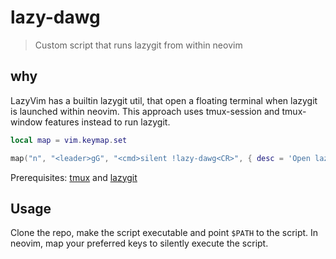 # lazy-dawg

>Custom script that runs lazygit from within neovim

## why

LazyVim has a builtin lazygit util, that open a floating
terminal when lazygit is launched within neovim. This approach
uses tmux-session and tmux-window features instead to run lazygit.

```lua
local map = vim.keymap.set

map("n", "<leader>gG", "<cmd>silent !lazy-dawg<CR>", { desc = 'Open lazygit (cwd)'})
```

Prerequisites: [tmux](https://github.com/tmux/tmux/wiki) and [lazygit](https://github.com/jesseduffield/lazygit)


## Usage

Clone the repo, make the script executable and point `$PATH` to the script.
In neovim, map your preferred keys to silently execute the script.
